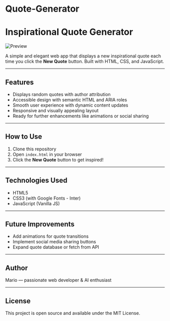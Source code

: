 # Quote-Generator
# Inspirational Quote Generator

![Preview](QuoteGenerator.png)

A simple and elegant web app that displays a new inspirational quote each time you click the **New Quote** button. Built with HTML, CSS, and JavaScript.

---

## Features

- Displays random quotes with author attribution
- Accessible design with semantic HTML and ARIA roles
- Smooth user experience with dynamic content updates
- Responsive and visually appealing layout
- Ready for further enhancements like animations or social sharing

---

## How to Use

1. Clone this repository
2. Open `index.html` in your browser
3. Click the **New Quote** button to get inspired!

---

## Technologies Used

- HTML5
- CSS3 (with Google Fonts - Inter)
- JavaScript (Vanilla JS)

---

## Future Improvements

- Add animations for quote transitions
- Implement social media sharing buttons
- Expand quote database or fetch from API

---

## Author

Mario — passionate web developer & AI enthusiast

---

## License

This project is open source and available under the MIT License.
